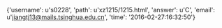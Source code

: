 {'username': u's0228', 'path': u'xz1215/1215.html', 'answer': u'C', 'email': u'jiangtj13@mails.tsinghua.edu.cn', 'time': '2016-02-27:16:32:50'}